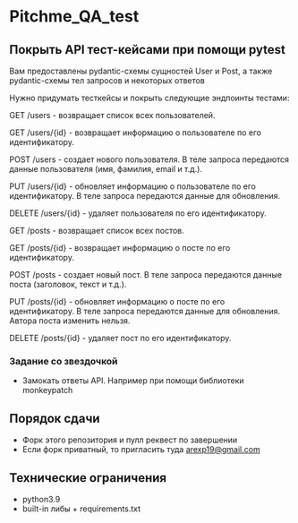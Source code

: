 # Pitchme_QA_test

## Покрыть API тест-кейсами при помощи pytest
Вам предоставлены pydantic-схемы сущностей User и Post, а также pydantic-схемы тел запросов и некоторых ответов

Нужно придумать тесткейсы и покрыть следующие эндпоинты тестами:

GET /users - возвращает список всех пользователей.

GET /users/{id} - возвращает информацию о пользователе по его идентификатору.

POST /users - создает нового пользователя. В теле запроса передаются данные пользователя (имя, фамилия, email и т.д.).

PUT /users/{id} - обновляет информацию о пользователе по его идентификатору. В теле запроса передаются данные для обновления.

DELETE /users/{id} - удаляет пользователя по его идентификатору.


GET /posts - возвращает список всех постов.

GET /posts/{id} - возвращает информацию о посте по его идентификатору.

POST /posts - создает новый пост. В теле запроса передаются данные поста (заголовок, текст и т.д.).

PUT /posts/{id} - обновляет информацию о посте по его идентификатору. В теле запроса передаются данные для обновления. Автора поста изменить нельзя.

DELETE /posts/{id} - удаляет пост по его идентификатору.


### Задание со звездочкой
* Замокать ответы API. Например при помощи библиотеки monkeypatch

## Порядок сдачи
* Форк этого репозитория и пулл реквест по завершении
* Если форк приватный, то пригласить туда arexp19@gmail.com

## Технические ограничения
* python3.9
* built-in либы + requirements.txt
